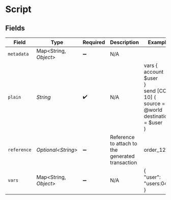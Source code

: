 # Script


## Fields

| Field                                                                            | Type                                                                             | Required                                                                         | Description                                                                      | Example                                                                          |
| -------------------------------------------------------------------------------- | -------------------------------------------------------------------------------- | -------------------------------------------------------------------------------- | -------------------------------------------------------------------------------- | -------------------------------------------------------------------------------- |
| `metadata`                                                                       | Map\<String, *Object*>                                                           | :heavy_minus_sign:                                                               | N/A                                                                              |                                                                                  |
| `plain`                                                                          | *String*                                                                         | :heavy_check_mark:                                                               | N/A                                                                              | vars {<br/>account $user<br/>}<br/>send [COIN 10] (<br/>	source = @world<br/>	destination = $user<br/>)<br/> |
| `reference`                                                                      | *Optional\<String>*                                                              | :heavy_minus_sign:                                                               | Reference to attach to the generated transaction                                 | order_1234                                                                       |
| `vars`                                                                           | Map\<String, *Object*>                                                           | :heavy_minus_sign:                                                               | N/A                                                                              | {<br/>"user": "users:042"<br/>}                                                  |